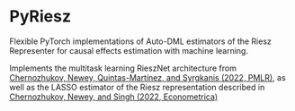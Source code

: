 # PyRiesz
 Flexible PyTorch implementations of Auto-DML estimators of the Riesz Representer for causal effects estimation with machine learning.
 
Implements the multitask learning RieszNet architecture from [Chernozhukov, Newey, Quintas-Martı́nez, and Syrgkanis (2022, PMLR)](https://proceedings.mlr.press/v162/chernozhukov22a.html), as well as the LASSO estimator of the Riesz representation described in [Chernozhukov, Newey, and Singh (2022, Econometrica)](https://onlinelibrary.wiley.com/doi/abs/10.3982/ECTA18515)
